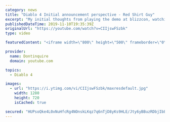 ```yaml
---
category: news
title: "Diablo 4 Initial announcement perspective - Red Shirt Guy"
excerpt: "My initial thoughts from playing the demo at blizzcon, watching the developer interviews, and listening to the wacky Q&A from the systems and features panel."
publishedDateTime: 2019-11-10T19:35:39Z
originalUrl: "https://youtube.com/watch?v=CIIjswFSzbk"
type: video

featuredContent: "<iframe width=\"800\" height=\"500\" frameborder=\"0\" src=\"https://www.youtube.com/embed/CIIjswFSzbk\" allow=\"accelerometer; autoplay; encrypted-media; gyroscope; picture-in-picture\" allowfullscreen></iframe>"

provider:
  name: Dontinquire
  domain: youtube.com

topics:
  - Diablo 4

images:
  - url: "https://i.ytimg.com/vi/CIIjswFSzbk/maxresdefault.jpg"
    width: 1280
    height: 720
    isCached: true

secured: "HUPsoQke4L0xNuHfcRg4NOnskLKqz7q6nTjD8yKs9HLE/Jty6yBBuzRDbjIbEVrTzVfVpGh2CQ2ve65LA5fsx0YTnE6Dk47LJO+8kW3MKXf0rdta/QIcNXzQ8juv62NPZ0s6oM0ivqHg7/5FiU5R62NQI+JHpQbLTOmsGPN0Q4NNAY/5paYi+W1WmL2GfabyWviIKDjdEX2bGM3HK+HzlYKqvxkTTQ4U4iOtuQHdgTrBtbtSp7Rwhaqi0GNg/JmoGGA0JXoOJtXl50xTaTnxI/6YbAXHbRxnkMtRumhCR5D+2b+s79Q2nCFLUE2kBJGRhXgZcelThxnh6Ggm9NlhX0kaxxt0rps4U+Jq8V8oEFd7IYLiRQdmr9+7uqQV37IXydRYUssb1WdyPSNjuZ7gsnWsCp2SDmF8NlQmpmBQEOPrqcQHPPNllxnrB3rS8C6A;v5Ua7Ju2dkceMB7vd8K1Cw=="
---
```


